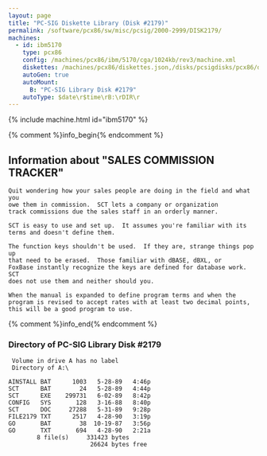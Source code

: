```yaml
---
layout: page
title: "PC-SIG Diskette Library (Disk #2179)"
permalink: /software/pcx86/sw/misc/pcsig/2000-2999/DISK2179/
machines:
  - id: ibm5170
    type: pcx86
    config: /machines/pcx86/ibm/5170/cga/1024kb/rev3/machine.xml
    diskettes: /machines/pcx86/diskettes.json,/disks/pcsigdisks/pcx86/diskettes.json
    autoGen: true
    autoMount:
      B: "PC-SIG Library Disk #2179"
    autoType: $date\r$time\rB:\rDIR\r
---
```


{% include machine.html id="ibm5170" %}

{% comment %}info_begin{% endcomment %}

## Information about "SALES COMMISSION TRACKER"

    Quit wondering how your sales people are doing in the field and what you
    owe them in commission.  SCT lets a company or organization
    track commissions due the sales staff in an orderly manner.
    
    SCT is easy to use and set up.  It assumes you're familiar with its
    terms and doesn't define them.
    
    The function keys shouldn't be used.  If they are, strange things pop up
    that need to be erased.  Those familiar with dBASE, dBXL, or
    FoxBase instantly recognize the keys are defined for database work. SCT
    does not use them and neither should you.
    
    When the manual is expanded to define program terms and when the
    program is revised to accept rates with at least two decimal points,
    this will be a good program to use.
{% comment %}info_end{% endcomment %}


### Directory of PC-SIG Library Disk #2179

     Volume in drive A has no label
     Directory of A:\

    AINSTALL BAT      1003   5-28-89   4:46p
    SCT      BAT        24   5-28-89   4:44p
    SCT      EXE    299731   6-02-89   8:42p
    CONFIG   SYS       128   3-16-88   8:40p
    SCT      DOC     27288   5-31-89   9:28p
    FILE2179 TXT      2517   4-28-90   3:19p
    GO       BAT        38  10-19-87   3:56p
    GO       TXT       694   4-28-90   2:21a
            8 file(s)     331423 bytes
                           26624 bytes free
